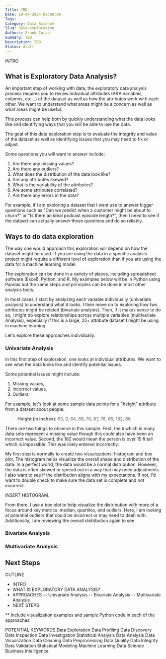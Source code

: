 ```yaml
---
Title: TBD
Date: 10-04-2024 09:00:00
Tags: 
Category: Data Science
Slug: data-exploration
Authors: Frank Corso
Summary: TBD
Description: TBD
Status: draft
---
```


INTRO

## What is Exploratory Data Analysis?

An important step of working with data, the exploratory data analysis process requires you to review individual attributes (AKA variables, columns, etc...) of the dataset as well as how the attributes work with each other. We want to understand what areas might be a concern as well as what areas might be useful.

This process can help both by quickly understanding what the data looks like and identifying ways that you will be able to use the data.

The goal of this data exploration step is to evaluate the integrity and value of the dataset as well as identifying issues that you may need to fix or adjust.

Some questions you will want to answer include:

1. Are there any missing values?
2. Are there any outliers?
3. What does the distribution of the data look like?
4. Are any attributes skewed?
5. What is the variability of the attributes?
6. Are some attributes correlated?
7. Are there any errors in the data?

For example, if I am exploring a dataset that I want use to answer bigger questions such as "Can we predict when a customer might be about to churn?" or "Is there an ideal podcast episode length?", then I need to see if the dataset can actually answer those questions and do so reliably.

## Ways to do data exploration

The way one would approach this exploration will depend on how the dataset might be used. If you are using the data in a specific analysis project might require a different level of exploration than if you are using the data for a machine learning model.

The exploration can be done in a variety of places, including spreadsheet software (Excel), Python, and R. My examples below will be in Python using Pandas but the same steps and principles can be done in most other analysis tools.

In most cases, I start by analyzing each variable individually (univariate analysis) to understand what it looks. I then move on to exploring how two attributes might be related (bivariate analysis). Then, if it makes sense to do so, I might do explore relationships across multiple variables (multivariate Analysis), especially if this is a large, 25+ attribute dataset I might be using in machine learning.

Let's explore these approaches individually.

### Univariate Analysis

In this first step of exploration, one looks at individual attributes. We want to see what the data looks like and identify potential issues.

Some potential issues might include:

1. Missing values,
2. Incorrect values,
3. Outliers

For example, let's look at some sample data points for a "height" attribute from a dataset about people:

> **Height (in inches)**: 63, 0, 64, 66, 70, 67, 78, 65, 182, 66

There are two things to observe in this sample. First, the `0` which in many data sets represent a missing value though this could also have been an incorrect value. Second, the 182 would mean the person is over 15 ft tall which is impossible. This was likely entered incorrectly.

My first step is normally to create two visualizations: histogram and box plot. The histogram helps visualize the overall shape and distribution of the data. In a perfect world, the data would be a normal distribution. However, the data is often skewed or spread out in a way that may need adjustments. I also want to see if the distribution aligns with my expectations. If not, I'd want to double check to make sure the data set is complete and not incorrect.

INSERT HISTOGRAM.

From there, I use a box plot to help visualize the distribution with more of a focus around key metrics: median, quartiles, and outliers. Here, I am looking at potential outliers that could be incorrect or may need to dealt with. Additionally, I am reviewing the overall distribution again to see


### Bivariate Analysis

### Multivariate Analysis

## Next Steps


OUTLINE
- INTRO
- WHAT IS EXPLORATORY DATA ANALYSIS?
- APPROACHES
-- Univariate Analysis
-- Bivariate Analysis
-- Multivariate Analysis
- NEXT STEPS

** Include visualization examples and sample Python code in each of the approaches

POTENTIAL KEYWORDS
Data Exploration
Data Profiling
Data Discovery
Data Inspection
Data Investigation
Statistical Analysis
Data Analysis
Data Visualization
Data Cleaning
Data Preprocessing
Data Quality
Data Integrity
Data Validation
Statistical Modeling
Machine Learning
Data Science
Business Intelligence